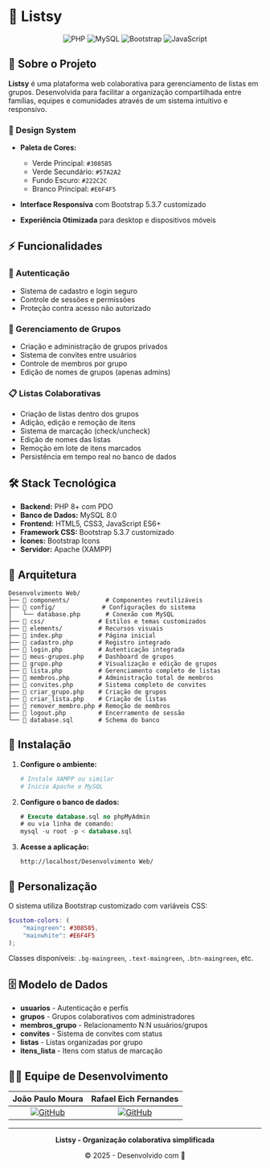 # 📝 Listsy

<div align="center">
  <img src="https://img.shields.io/badge/PHP-308585?style=for-the-badge&logo=php&logoColor=E6F4F5" alt="PHP">
  <img src="https://img.shields.io/badge/MySQL-57A2A2?style=for-the-badge&logo=mysql&logoColor=E6F4F5" alt="MySQL">
  <img src="https://img.shields.io/badge/Bootstrap-308585?style=for-the-badge&logo=bootstrap&logoColor=E6F4F5" alt="Bootstrap">
  <img src="https://img.shields.io/badge/JavaScript-222C2C?style=for-the-badge&logo=javascript&logoColor=E6F4F5" alt="JavaScript">
</div>

## 🎯 Sobre o Projeto

**Listsy** é uma plataforma web colaborativa para gerenciamento de listas em grupos. Desenvolvida para facilitar a organização compartilhada entre famílias, equipes e comunidades através de um sistema intuitivo e responsivo.

### 🎨 Design System

- **Paleta de Cores:**
  - Verde Principal: `#308585`
  - Verde Secundário: `#57A2A2`
  - Fundo Escuro: `#222C2C`
  - Branco Principal: `#E6F4F5`

- **Interface Responsiva** com Bootstrap 5.3.7 customizado
- **Experiência Otimizada** para desktop e dispositivos móveis

## ⚡ Funcionalidades

### 🔐 Autenticação
- Sistema de cadastro e login seguro
- Controle de sessões e permissões
- Proteção contra acesso não autorizado

### 👥 Gerenciamento de Grupos
- Criação e administração de grupos privados
- Sistema de convites entre usuários
- Controle de membros por grupo
- Edição de nomes de grupos (apenas admins)

### 📋 Listas Colaborativas
- Criação de listas dentro dos grupos
- Adição, edição e remoção de itens
- Sistema de marcação (check/uncheck)
- Edição de nomes das listas
- Remoção em lote de itens marcados
- Persistência em tempo real no banco de dados

## 🛠️ Stack Tecnológica

- **Backend:** PHP 8+ com PDO
- **Banco de Dados:** MySQL 8.0
- **Frontend:** HTML5, CSS3, JavaScript ES6+
- **Framework CSS:** Bootstrap 5.3.7 customizado
- **Ícones:** Bootstrap Icons
- **Servidor:** Apache (XAMPP)

## 📁 Arquitetura

```
Desenvolvimento Web/
├── 📁 components/          # Componentes reutilizáveis
├── 📁 config/             # Configurações do sistema
│   └── database.php       # Conexão com MySQL
├── 📁 css/               # Estilos e temas customizados
├── 📁 elements/          # Recursos visuais
├── 📄 index.php          # Página inicial
├── 📄 cadastro.php       # Registro integrado
├── 📄 login.php          # Autenticação integrada
├── 📄 meus-grupos.php    # Dashboard de grupos
├── 📄 grupo.php          # Visualização e edição de grupos
├── 📄 lista.php          # Gerenciamento completo de listas
├── 📄 membros.php        # Administração total de membros
├── 📄 convites.php       # Sistema completo de convites
├── 📄 criar_grupo.php    # Criação de grupos
├── 📄 criar_lista.php    # Criação de listas
├── 📄 remover_membro.php # Remoção de membros
├── 📄 logout.php         # Encerramento de sessão
└── 📄 database.sql       # Schema do banco
```

## 🚀 Instalação

1. **Configure o ambiente:**
   ```bash
   # Instale XAMPP ou similar
   # Inicie Apache e MySQL
   ```

2. **Configure o banco de dados:**
   ```sql
   # Execute database.sql no phpMyAdmin
   # ou via linha de comando:
   mysql -u root -p < database.sql
   ```

3. **Acesse a aplicação:**
   ```
   http://localhost/Desenvolvimento Web/
   ```

## 🎨 Personalização

O sistema utiliza Bootstrap customizado com variáveis CSS:

```scss
$custom-colors: (
    "maingreen": #308585,
    "mainwhite": #E6F4F5
);
```

Classes disponíveis: `.bg-maingreen`, `.text-maingreen`, `.btn-maingreen`, etc.

## 🗄️ Modelo de Dados

- **usuarios** - Autenticação e perfis
- **grupos** - Grupos colaborativos com administradores
- **membros_grupo** - Relacionamento N:N usuários/grupos
- **convites** - Sistema de convites com status
- **listas** - Listas organizadas por grupo
- **itens_lista** - Itens com status de marcação

## 👨‍💻 Equipe de Desenvolvimento

<div align="center">

| **João Paulo Moura** | **Rafael Eich Fernandes** |
|:---:|:---:|
| [![GitHub](https://img.shields.io/badge/GitHub-222C2C?style=for-the-badge&logo=github&logoColor=E6F4F5)](https://github.com/JPaulo-mrs) | [![GitHub](https://img.shields.io/badge/GitHub-222C2C?style=for-the-badge&logo=github&logoColor=E6F4F5)](https://github.com/eichfernandes) |

</div>

---

<div align="center">
  <p><strong>Listsy - Organização colaborativa simplificada</strong></p>
  <p>© 2025 - Desenvolvido com 💚</p>
</div>